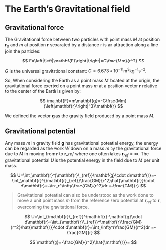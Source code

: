 # The Earth’s Gravitational field

## Gravitational force

The Gravitational force between two particles with point mass $M$ at position $\mathbf{r}_0$ and $m$ at position $\mathbf{r}$ separated by a distance r is an attraction along a line join the particles:

$$
F=\left|\left|\mathbf{F}\right|\right|=G\frac{Mm}{r^2}
$$

$G$ is the universal gravitational constant: $G=6.673\times10^{-11}\mathrm{m}^3\mathrm{kg}^{-1}\mathrm{s}^{-2}$.

So, When considering the Earth as a point mass $M$ located at the origin, the gravitational force exerted on a point mass $m$ at a position vector $\mathbf{r}$ relative to the center of the Earth is given by:

$$
\mathbf{F}=m\mathbf{g}=-G\frac{Mm}{\left|\mathbf{r}\right|^3}\mathbf{r}
$$

We defined the vector $\mathbf{g}$ as the gravity field produced by a point mass $M$.

## Gravitational potential

Any mass $m$ in gravity field $\mathbf{g}$ has gravitational potential energy, the energy can be regarded as the work $W$ down on a mass $m$ by the gravitational force due to $M$ in moving from $\mathbf{r}$ to $\mathbf{r}\_{ref}$ where one often takes $\mathbf{r}_{ref}=\infty$. The gravitational potential $U$ is the potential energy in the field due to $M$ per unit mass.

$$
U=\int_\mathbf{r}^{\mathbf{r}\_{ref}}\mathbf{g}\cdot d\mathbf{r}=-\int_\mathbf{r}^{\mathbf{r}_{ref}}\frac{GM}{r^2}\hat{\mathbf{r}}\cdot d\mathbf{r}=-\int_r^\infty\frac{GM}{r^2}dr
=-\frac{GM}{r}
$$

> Gravitational potential can also be understood as the work done to move a unit point mass $m$ from the reference zero potential at $\mathbf{r}_{ref}$ to $\mathbf{r}$, overcoming the gravitational force.

$$
U=\int_{\mathbf{r}\_{ref}}^\mathbf{r}-\mathbf{g}\cdot d\mathbf{r}=\int_{\mathbf{r}\_{ref}}^\mathbf{r}\frac{GM}{r^2}\hat{\mathbf{r}}\cdot d\mathbf{r}=\int_\infty^r\frac{GM}{r^2}dr
=-\frac{GM}{r}
$$

$$
\mathbf{g}=-\frac{GM}{r^2}\hat{\mathbf{r}}=
$$